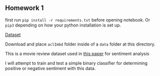 ## Homework 1



first run `pip install -r requirements.txt` before opening notebook. 
Or `pip3` depending on how your python installation is set up. 

[Dataset](http://ai.stanford.edu/~amaas/data/sentiment/)

Download and place `aclImbd` folder inside of a `data` folder at this directory.

This is a movie review dataset used in [this paper](http://ai.stanford.edu/~amaas/papers/wvSent_acl2011.pdf) for sentiment analysis

I will attempt to train and test a simple binary classifier for determining positive or negative sentiment with this data.





